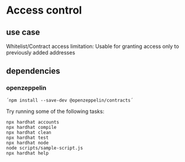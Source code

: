 # Access control

## use case
Whitelist/Contract access limitation:
Usable for granting access only to previously added addresses

## dependencies
### openzeppelin
    ´npm install --save-dev @openzeppelin/contracts´
    


Try running some of the following tasks:

```shell
npx hardhat accounts
npx hardhat compile
npx hardhat clean
npx hardhat test
npx hardhat node
node scripts/sample-script.js
npx hardhat help
```
